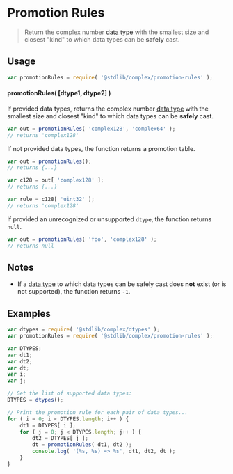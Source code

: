 <!--

@license Apache-2.0

Copyright (c) 2022 The Stdlib Authors.

Licensed under the Apache License, Version 2.0 (the "License");
you may not use this file except in compliance with the License.
You may obtain a copy of the License at

   http://www.apache.org/licenses/LICENSE-2.0

Unless required by applicable law or agreed to in writing, software
distributed under the License is distributed on an "AS IS" BASIS,
WITHOUT WARRANTIES OR CONDITIONS OF ANY KIND, either express or implied.
See the License for the specific language governing permissions and
limitations under the License.

-->

# Promotion Rules

> Return the complex number [data type][@stdlib/complex/dtypes] with the smallest size and closest "kind" to which data types can be **safely** cast.

<!-- Section to include introductory text. Make sure to keep an empty line after the intro `section` element and another before the `/section` close. -->

<section class="intro">

</section>

<!-- /.intro -->

<!-- Package usage documentation. -->

<section class="usage">

## Usage

```javascript
var promotionRules = require( '@stdlib/complex/promotion-rules' );
```

#### promotionRules( \[dtype1, dtype2] )

If provided data types, returns the complex number [data type][@stdlib/complex/dtypes] with the smallest size and closest "kind" to which data types can be **safely** cast.

```javascript
var out = promotionRules( 'complex128', 'complex64' );
// returns 'complex128'
```

If not provided data types, the function returns a promotion table.

```javascript
var out = promotionRules();
// returns {...}

var c128 = out[ 'complex128' ];
// returns {...}

var rule = c128[ 'uint32' ];
// returns 'complex128'
```

If provided an unrecognized or unsupported `dtype`, the function returns `null`.

```javascript
var out = promotionRules( 'foo', 'complex128' );
// returns null
```

</section>

<!-- /.usage -->

<!-- Package usage notes. Make sure to keep an empty line after the `section` element and another before the `/section` close. -->

<section class="notes">

## Notes

-   If a [data type][@stdlib/complex/dtypes] to which data types can be safely cast does **not** exist (or is not supported), the function returns `-1`.

</section>

<!-- /.notes -->

<!-- Package usage examples. -->

<section class="examples">

## Examples

<!-- eslint no-undef: "error" -->

```javascript
var dtypes = require( '@stdlib/complex/dtypes' );
var promotionRules = require( '@stdlib/complex/promotion-rules' );

var DTYPES;
var dt1;
var dt2;
var dt;
var i;
var j;

// Get the list of supported data types:
DTYPES = dtypes();

// Print the promotion rule for each pair of data types...
for ( i = 0; i < DTYPES.length; i++ ) {
    dt1 = DTYPES[ i ];
    for ( j = 0; j < DTYPES.length; j++ ) {
        dt2 = DTYPES[ j ];
        dt = promotionRules( dt1, dt2 );
        console.log( '(%s, %s) => %s', dt1, dt2, dt );
    }
}
```

</section>

<!-- /.examples -->

<!-- Section to include cited references. If references are included, add a horizontal rule *before* the section. Make sure to keep an empty line after the `section` element and another before the `/section` close. -->

<section class="references">

</section>

<!-- /.references -->

<!-- Section for related `stdlib` packages. Do not manually edit this section, as it is automatically populated. -->

<section class="related">

</section>

<!-- /.related -->

<!-- Section for all links. Make sure to keep an empty line after the `section` element and another before the `/section` close. -->

<section class="links">

[@stdlib/complex/dtypes]: https://github.com/stdlib-js/stdlib/tree/develop/lib/node_modules/%40stdlib/complex/dtypes

</section>

<!-- /.links -->

